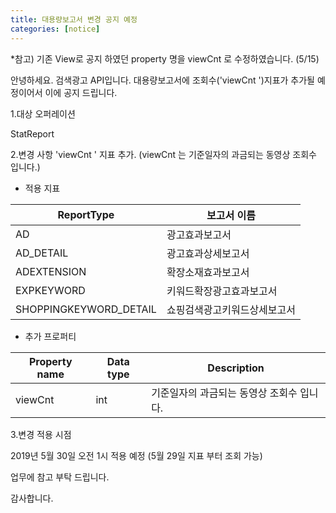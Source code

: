 ```yaml
---
title: 대용량보고서 변경 공지 예정
categories: [notice]
---
```


*참고) 기존 View로 공지 하였던 property 명을 
viewCnt 로 수정하였습니다. (5/15)

안녕하세요. 검색광고 API입니다.
대용량보고서에 조회수('viewCnt ')지표가 추가될 예정이어서 이에 공지 드립니다.

1.대상 오퍼레이션 

 StatReport

2.변경 사항 
'viewCnt ' 지표 추가. 
(viewCnt  는 기준일자의 과금되는 동영상 조회수 입니다.)

* 적용 지표 
 
ReportType | 보고서 이름
-----------| -------|
AD|광고효과보고서
AD_DETAIL|광고효과상세보고서
ADEXTENSION|확장소재효과보고서
EXPKEYWORD|키워드확장광고효과보고서
SHOPPINGKEYWORD_DETAIL|쇼핑검색광고키워드상세보고서

* 추가 프로퍼티

Property name | Data type | Description
-----------| -------| -------|
viewCnt|int| 기준일자의 과금되는 동영상 조회수 입니다. 


3.변경 적용 시점 

 2019년 5월 30일 오전 1시 적용 예정 (5월 29일 지표 부터 조회 가능) 

업무에 참고 부탁 드립니다. 

감사합니다. 

